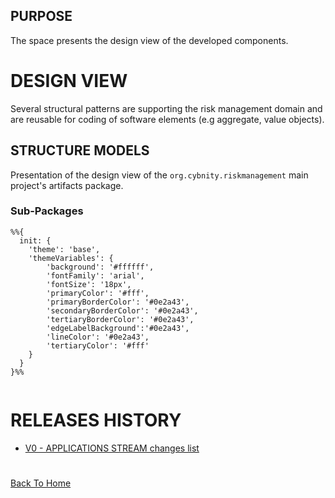 ## PURPOSE
The space presents the design view of the developed components.

# DESIGN VIEW
Several structural patterns are supporting the risk management domain and are reusable for coding of software elements (e.g aggregate, value objects).

## STRUCTURE MODELS
Presentation of the design view of the `org.cybnity.riskmanagement` main project's artifacts package.

### Sub-Packages

```mermaid
%%{
  init: {
    'theme': 'base',
    'themeVariables': {
        'background': '#ffffff',
        'fontFamily': 'arial',
        'fontSize': '18px',
        'primaryColor': '#fff',
        'primaryBorderColor': '#0e2a43',
        'secondaryBorderColor': '#0e2a43',
        'tertiaryBorderColor': '#0e2a43',
        'edgeLabelBackground':'#0e2a43',
        'lineColor': '#0e2a43',
        'tertiaryColor': '#fff'
    }
  }
}%%


```



# RELEASES HISTORY
- [V0 - APPLICATIONS STREAM changes list](v0-changes.md)

#
[Back To Home](/README.md)
